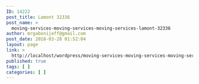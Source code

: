 ```yaml
---
ID: 14222
post_title: Lamont 32336
post_name: >
  moving-services-moving-services-moving-services-lamont-32336
author: mrgabonijeff@gmail.com
post_date: 2018-03-28 01:52:04
layout: page
link: >
  http://localhost/wordpress/moving-services-moving-services-moving-services-lamont-32336/
published: true
tags: [ ]
categories: [ ]
---
```

